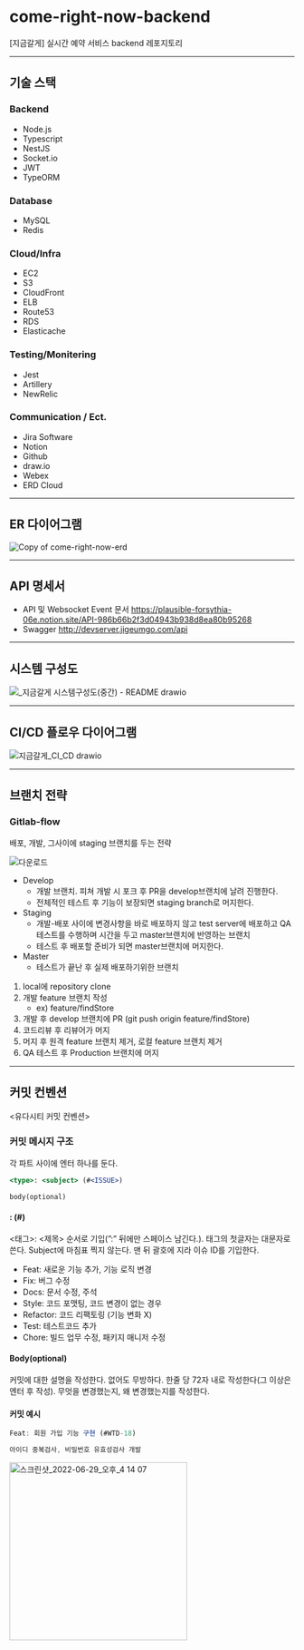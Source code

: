 # come-right-now-backend

[지금갈게] 실시간 예약 서비스 backend 레포지토리

---

## 기술 스택

### Backend

- Node.js
- Typescript
- NestJS
- Socket.io
- JWT
- TypeORM

### Database

- MySQL
- Redis

### Cloud/Infra

- EC2
- S3
- CloudFront
- ELB
- Route53
- RDS
- Elasticache

### Testing/Monitering

- Jest
- Artillery
- NewRelic

### Communication / Ect.

- Jira Software
- Notion
- Github
- draw.io
- Webex
- ERD Cloud

---

## ER 다이어그램

![Copy of come-right-now-erd](https://user-images.githubusercontent.com/55343124/196993157-aa3bc70a-adf9-48fb-9ac0-98fb7083287e.png)

---

## API 명세서

- API 및 Websocket Event 문서
  https://plausible-forsythia-06e.notion.site/API-986b66b2f3d04943b938d8ea80b95268
- Swagger
  http://devserver.jigeumgo.com/api

---

## 시스템 구성도

![_지금갈게 시스템구성도(중간) - README drawio](https://user-images.githubusercontent.com/55343124/195806415-ab92a44e-b149-4c8a-a0c2-1e0e36e51d1e.png)

---

## CI/CD 플로우 다이어그램

![지금갈게_CI_CD drawio](https://user-images.githubusercontent.com/55343124/196998492-2d625121-ff14-48c6-9234-e41371b3a01f.png)

---

## 브랜치 전략

### Gitlab-flow

배포, 개발, 그사이에 staging 브랜치를 두는 전략

![다운로드](https://user-images.githubusercontent.com/55343124/196999605-a6eba4e9-9dc3-47d3-887e-5961b8c5ab6d.png)

- Develop
  - 개발 브랜치. 피쳐 개발 시 포크 후 PR을 develop브랜치에 날려 진행한다.
  - 전체적인 테스트 후 기능이 보장되면 staging branch로 머지한다.
- Staging
  - 개발-배포 사이에 변경사항을 바로 배포하지 않고 test server에 배포하고 QA테스트를 수행하며 시간을 두고 master브랜치에 반영하는 브랜치
  - 테스트 후 배포할 준비가 되면 master브랜치에 머지한다.
- Master
  - 테스트가 끝난 후 실제 배포하기위한 브랜치

1. local에 repository clone
2. 개발 feature 브랜치 작성
   - ex) feature/findStore
3. 개발 후 develop 브랜치에 PR (git push origin feature/findStore)
4. 코드리뷰 후 리뷰어가 머지
5. 머지 후 원격 feature 브랜치 제거, 로컬 feature 브랜치 제거
6. QA 테스트 후 Production 브랜치에 머지

---

## 커밋 컨벤션

<유다시티 커밋 컨벤션>

### 커밋 메시지 구조

각 파트 사이에 엔터 하나를 둔다.

```jsx
<type>: <subject> (#<ISSUE>)

body(optional)
```

#### <Type>: <Subject> (#<Issue>)

<태그>: <제목> 순서로 기입(”:” 뒤에만 스페이스 남긴다.). 태그의 첫글자는 대문자로 쓴다. Subject에 마침표 찍지 않는다. 맨 뒤 괄호에 지라 이슈 ID를 기입한다.

- Feat: 새로운 기능 추가, 기능 로직 변경
- Fix: 버그 수정
- Docs: 문서 수정, 주석
- Style: 코드 포맷팅, 코드 변경이 없는 경우
- Refactor: 코드 리팩토링 (기능 변화 X)
- Test: 테스트코드 추가
- Chore: 빌드 업무 수정, 패키지 매니저 수정

#### Body(optional)

커밋에 대한 설명을 작성한다. 없어도 무방하다. 한줄 당 72자 내로 작성한다(그 이상은 엔터 후 작성). 무엇을 변경했는지, 왜 변경했는지를 작성한다.

#### 커밋 예시

```jsx
Feat: 회원 가입 기능 구현 (#WTD-18)

아이디 중복검사, 비밀번호 유효성검사 개발
```

<img width="314" alt="스크린샷_2022-06-29_오후_4 14 07" src="https://user-images.githubusercontent.com/55343124/195807384-b20a49f4-2c54-4a2c-a6a0-62cc24116773.png">


